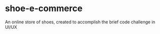 # shoe-e-commerce
An online store of shoes, created to accomplish the brief code challenge in UI/UX
